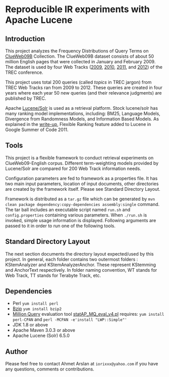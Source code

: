 # Reproducible IR experiments with Apache Lucene

## Introduction
This project analyzes the Frequency Distributions of Query Terms on [ClueWeb09B](http://lemurproject.org/clueweb09) Collection.
The ClueWeb09B dataset consists of about 50 million English pages that were collected in January and February 2009. 
The dataset is used by four Web Tracks ([2009](http://trec.nist.gov/data/web09.html), [2010](http://trec.nist.gov/data/web10.html), [2011](http://trec.nist.gov/data/web2011.html), and [2012](http://trec.nist.gov/data/web2012.html)) of the TREC conference.

This project uses total 200 queries (called *topics* in TREC jargon) from TREC Web Tracks ran from 2009 to 2012.
These queries are created in four years where each year 50 new queries (and their relevance judgments) are published by TREC.

Apache [Lucene/Solr](http://lucene.apache.org) is used as a retrieval platform. Stock lucene/solr has many ranking model implementations, including: BM25, Language Models, Divergence from Randomness Models, and Information Based Models.
As explained in the [write-up](http://lucidworks.com/blog/flexible-ranking-in-lucene-4), 
Flexible Ranking feature added to Lucene in Google Summer of Code 2011. 

## Tools
This project is a flexible framework to conduct retrieval experiments on ClueWeb09-English corpus.
Different term-weighting models provided by Lucene/Solr are compared for 200 Web Track information needs.

Configuration parameters are fed to framework as a properties file. It has two main input parameters, 
location of input documents, other directories are created by the framework itself. Please see Standard Directory Layout.

Framework is distributed as a `tar.gz` file which can be generated by `mvn clean package dependency:copy-dependencies assembly:single` command.
The tar ball includes an executable script named `run.sh` and `config.properties` containing various parameters.
When `./run.sh` is invoked, simple usage information is displayed. Following arguments are passed to it in order to run one of the following tools.

## Standard Directory Layout

The next section documents the directory layout expected/used by this project.
In general, each folder contains two outermost folders : KStemAnalyzer and KStemAnalyzerAnchor.
These represent KStemming and AnchorText respectively.
In folder naming convention, WT stands for Web Track, TT stands for Terabyte Track, etc.

## Dependencies
* Perl `yum install perl`
* [Bzip](http://www.bzip.org) `yum install bzip2`
* [Million Query](http://ir.cis.udel.edu/million/index.html) evaluation tool [statAP_MQ_eval_v4.pl](http://ir.cis.udel.edu/million/statAP_MQ_eval_v4.pl) requires: `yum install perl-CPAN` and `perl -MCPAN -e'install "LWP::Simple"'`
* JDK 1.8 or above
* Apache Maven 3.0.3 or above
* Apache Lucene (Solr) 6.5.0

## Author
Please feel free to contact Ahmet Arslan at `iorixxx@yahoo.com` if you have any questions, comments or contributions.